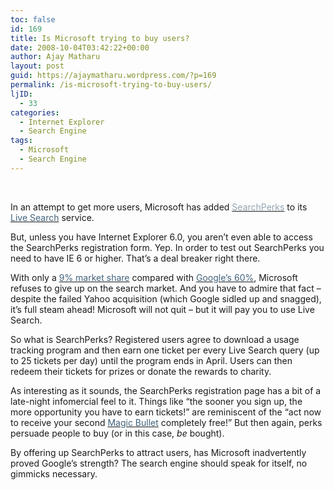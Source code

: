 ```yaml
---
toc: false
id: 169
title: Is Microsoft trying to buy users?
date: 2008-10-04T03:42:22+00:00
author: Ajay Matharu
layout: post
guid: https://ajaymatharu.wordpress.com/?p=169
permalink: /is-microsoft-trying-to-buy-users/
ljID:
  - 33
categories:
  - Internet Explorer
  - Search Engine
tags:
  - Microsoft
  - Search Engine
---
```

 

<p class="MsoNormal">
  In an attempt to get more users, Microsoft has added <a href="https://www.getsearchperks.com/Status.aspx?campaignid=perks&statusid=2101"><span style="color:#92a3b1;">SearchPerks</span></a> to its <a href="https://www.live.com/"><span style="color:#41627c;">Live Search</span></a> service.
</p>

<p class="MsoNormal">
  But, unless you have Internet Explorer 6.0, you aren’t even able to access the SearchPerks registration form. Yep. In order to test out SearchPerks you need to have IE 6 or higher. That’s a deal breaker right there.
</p>

<p class="MsoNormal">
  With only a <a href="https://www.techweb.com/financialCenter/index.jhtml?Account=techweb&Page=QUOTE&Ticker=MSFT"><span style="color:#41627c;">9% market share</span></a> compared with <a href="https://www.techweb.com/financialCenter/index.jhtml?Account=techweb&Page=QUOTE&Ticker=GOOG"><span style="color:#41627c;">Google’s 60%</span></a>, Microsoft refuses to give up on the search market. And you have to admire that fact – despite the failed Yahoo acquisition (which Google sidled up and snagged), it’s full steam ahead! Microsoft will not quit – but it will pay you to use Live Search.
</p>

<p class="MsoNormal">
  So what is SearchPerks? Registered users agree to download a usage tracking program and then earn one ticket per every Live Search query (up to 25 tickets per day) until the program ends in April. Users can then redeem their tickets for prizes or donate the rewards to charity.
</p>

<p class="MsoNormal">
  As interesting as it sounds, the SearchPerks registration page has a bit of a late-night infomercial feel to it. Things like “the sooner you sign up, the more opportunity you have to earn tickets!” are reminiscent of the “act now to receive your second <a href="https://www.buythebullet.com/"><span style="color:#41627c;">Magic Bullet</span></a> completely free!” But then again, perks persuade people to buy (or in this case, <em>be</em> bought).
</p>

<p class="MsoNormal">
  By offering up SearchPerks to attract users, has Microsoft inadvertently proved Google’s strength? The search engine should speak for itself, no gimmicks necessary.
</p>
